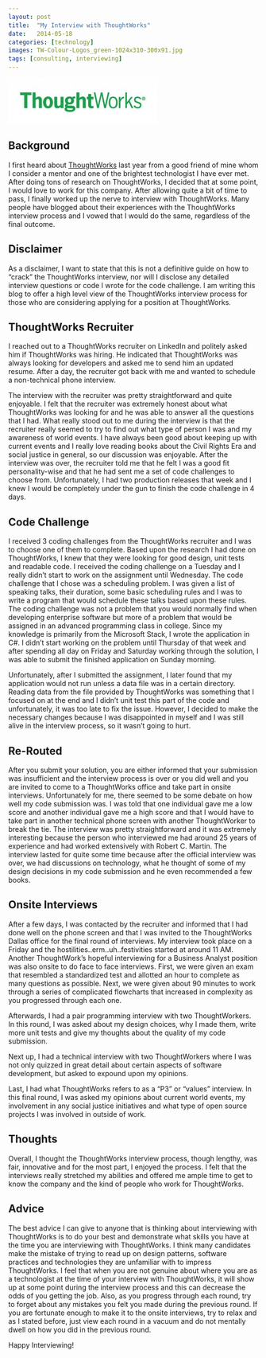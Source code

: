 ```yaml
---
layout: post
title:  "My Interview with ThoughtWorks"
date:   2014-05-18
categories: [technology]
images: TW-Colour-Logos_green-1024x310-300x91.jpg
tags: [consulting, interviewing]
---
```


![ThoughtWorks](https://raw.githubusercontent.com/michaeldeongreen/michaeldeongreen.github.io/master/static/img/_posts/TW-Colour-Logos_green-1024x310-300x91.jpg)

## Background

I first heard about [ThoughtWorks](http://www.thoughtworks.com/) last year from a good friend of mine whom I consider a mentor and one of the brightest technologist I have ever met. After doing tons of research on ThoughtWorks, I decided that at some point, I would love to work for this company. After allowing quite a bit of time to pass, I finally worked up the nerve to interview with ThoughtWorks. Many people have blogged about their experiences with the ThoughtWorks interview process and I vowed that I would do the same, regardless of the final outcome.

## Disclaimer

As a disclaimer, I want to state that this is not a definitive guide on how to “crack” the ThoughtWorks interview, nor will I disclose any detailed interview questions or code I wrote for the code challenge. I am writing this blog to offer a high level view of the ThoughtWorks interview process for those who are considering applying for a position at ThoughtWorks.

## ThoughtWorks Recruiter

I reached out to a ThoughtWorks recruiter on LinkedIn and politely asked him if ThoughtWorks was hiring. He indicated that ThoughtWorks was always looking for developers and asked me to send him an updated resume. After a day, the recruiter got back with me and wanted to schedule a non-technical phone interview.

The interview with the recruiter was pretty straightforward and quite enjoyable. I felt that the recruiter was extremely honest about what ThoughtWorks was looking for and he was able to answer all the questions that I had. What really stood out to me during the interview is that the recruiter really seemed to try to find out what type of person I was and my awareness of world events. I have always been good about keeping up with current events and I really love reading books about the Civil Rights Era and social justice in general, so our discussion was enjoyable. After the interview was over, the recruiter told me that he felt I was a good fit personality-wise and that he had sent me a set of code challenges to choose from. Unfortunately, I had two production releases that week and I knew I would be completely under the gun to finish the code challenge in 4 days.

## Code Challenge

I received 3 coding challenges from the ThoughtWorks recruiter and I was to choose one of them to complete. Based upon the research I had done on ThoughtWorks, I knew that they were looking for good design, unit tests and readable code. I received the coding challenge on a Tuesday and I really didn’t start to work on the assignment until Wednesday. The code challenge that I chose was a scheduling problem. I was given a list of speaking talks, their duration, some basic scheduling rules and I was to write a program that would schedule these talks based upon these rules. The coding challenge was not a problem that you would normally find when developing enterprise software but more of a problem that would be assigned in an advanced programming class in college. Since my knowledge is primarily from the Microsoft Stack, I wrote the application in C#. I didn’t start working on the problem until Thursday of that week and after spending all day on Friday and Saturday working through the solution, I was able to submit the finished application on Sunday morning.

Unfortunately, after I submitted the assignment, I later found that my application would not run unless a data file was in a certain directory. Reading data from the file provided by ThoughtWorks was something that I focused on at the end and I didn’t unit test this part of the code and unfortunately, it was too late to fix the issue. However, I decided to make the necessary changes because I was disappointed in myself and I was still alive in the interview process, so it wasn’t going to hurt.

## Re-Routed

After you submit your solution, you are either informed that your submission was insufficient and the interview process is over or you did well and you are invited to come to a ThoughtWorks office and take part in onsite interviews. Unfortunately for me, there seemed to be some debate on how well my code submission was. I was told that one individual gave me a low score and another individual gave me a high score and that I would have to take part in another technical phone screen with another ThoughtWorker to break the tie. The interview was pretty straightforward and it was extremely interesting because the person who interviewed me had around 25 years of experience and had worked extensively with Robert C. Martin. The interview lasted for quite some time because after the official interview was over, we had discussions on technology, what he thought of some of my design decisions in my code submission and he even recommended a few books.

## Onsite Interviews

After a few days, I was contacted by the recruiter and informed that I had done well on the phone screen and that I was invited to the ThoughtWorks Dallas office for the final round of interviews. My interview took place on a Friday and the hostilities..erm..uh..festivities started at around 11 AM. Another ThoughtWork’s hopeful interviewing for a Business Analyst position was also onsite to do face to face interviews. First, we were given an exam that resembled a standardized test and allotted an hour to complete as many questions as possible. Next, we were given about 90 minutes to work through a series of complicated flowcharts that increased in complexity as you progressed through each one.

Afterwards, I had a pair programming interview with two ThoughtWorkers. In this round, I was asked about my design choices, why I made them, write more unit tests and give my thoughts about the quality of my code submission.

Next up, I had a technical interview with two ThoughtWorkers where I was not only quizzed in great detail about certain aspects of software development, but asked to expound upon my opinions.

Last, I had what ThoughtWorks refers to as a “P3” or “values” interview. In this final round, I was asked my opinions about current world events, my involvement in any social justice initiatives and what type of open source projects I was involved in outside of work.

## Thoughts

Overall, I thought the ThoughtWorks interview process, though lengthy, was fair, innovative and for the most part, I enjoyed the process. I felt that the interviews really stretched my abilities and offered me ample time to get to know the company and the kind of people who work for ThoughtWorks.

## Advice

The best advice I can give to anyone that is thinking about interviewing with ThoughtWorks is to do your best and demonstrate what skills you have at the time you are interviewing with ThoughtWorks. I think many candidates make the mistake of trying to read up on design patterns, software practices and technologies they are unfamiliar with to impress ThoughtWorks. I feel that when you are not genuine about where you are as a technologist at the time of your interview with ThoughtWorks, it will show up at some point during the interview process and this can decrease the odds of you getting the job. Also, as you progress through each round, try to forget about any mistakes you felt you made during the previous round. If you are fortunate enough to make it to the onsite interviews, try to relax and as I stated before, just view each round in a vacuum and do not mentally dwell on how you did in the previous round.

Happy Interviewing!
